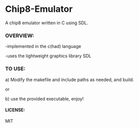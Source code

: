 # Chip8-Emulator
A chip8 emulator written in C using SDL.

### OVERVIEW:

-implemented in the c(had) language

-uses the lightweight graphics library SDL

### TO USE:
a) Modify the makefile and include paths as needed, and build.

or

b) use the provided executable, enjoy!

#### LICENSE:
MIT
